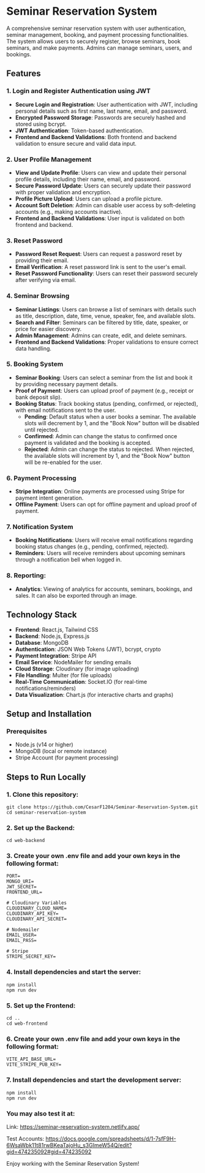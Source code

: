 # Seminar Reservation System

A comprehensive seminar reservation system with user authentication, seminar management, booking, and payment processing functionalities. The system allows users to securely register, browse seminars, book seminars, and make payments. Admins can manage seminars, users, and bookings.

## Features

### 1. Login and Register Authentication using JWT
- **Secure Login and Registration**: User authentication with JWT, including personal details such as first name, last name, email, and password.
- **Encrypted Password Storage**: Passwords are securely hashed and stored using bcrypt.
- **JWT Authentication**: Token-based authentication.
- **Frontend and Backend Validations**: Both frontend and backend validation to ensure secure and valid data input.

### 2. User Profile Management
- **View and Update Profile**: Users can view and update their personal profile details, including their name, email, and password.
- **Secure Password Update**: Users can securely update their password with proper validation and encryption.
- **Profile Picture Upload**: Users can upload a profile picture.
- **Account Soft Deletion**: Admin can disable user access by soft-deleting accounts (e.g., making accounts inactive).
- **Frontend and Backend Validations**: User input is validated on both frontend and backend.

### 3. Reset Password
- **Password Reset Request**: Users can request a password reset by providing their email.
- **Email Verification**: A reset password link is sent to the user's email.
- **Reset Password Functionality**: Users can reset their password securely after verifying via email.

### 4. Seminar Browsing
- **Seminar Listings**: Users can browse a list of seminars with details such as title, description, date, time, venue, speaker, fee, and available slots.
- **Search and Filter**: Seminars can be filtered by title, date, speaker, or price for easier discovery.
- **Admin Management**: Admins can create, edit, and delete seminars.
- **Frontend and Backend Validations**: Proper validations to ensure correct data handling.

### 5. Booking System
- **Seminar Booking**: Users can select a seminar from the list and book it by providing necessary payment details.
- **Proof of Payment**: Users can upload proof of payment (e.g., receipt or bank deposit slip).
- **Booking Status**: Track booking status (pending, confirmed, or rejected), with email notifications sent to the user.
  - **Pending**: Default status when a user books a seminar. The available slots will decrement by 1, and the "Book Now" button will be disabled until rejected.
  - **Confirmed**: Admin can change the status to confirmed once payment is validated and the booking is accepted.
  - **Rejected**: Admin can change the status to rejected. When rejected, the available slots will increment by 1, and the "Book Now" button will be re-enabled for the user.
  
### 6. Payment Processing
- **Stripe Integration**: Online payments are processed using Stripe for payment intent generation.
- **Offline Payment**: Users can opt for offline payment and upload proof of payment.

### 7. Notification System
- **Booking Notifications**: Users will receive email notifications regarding booking status changes (e.g., pending, confirmed, rejected).
- **Reminders**: Users will receive reminders about upcoming seminars through a notification bell when logged in.

### 8. Reporting:
- **Analytics**: Viewing of analytics for accounts, seminars, bookings, and sales. It can also be exported through an image.

## Technology Stack

- **Frontend**: React.js, Tailwind CSS
- **Backend**: Node.js, Express.js
- **Database**: MongoDB
- **Authentication**: JSON Web Tokens (JWT), bcrypt, crypto
- **Payment Integration**: Stripe API
- **Email Service**: NodeMailer for sending emails
- **Cloud Storage**: Cloudinary (for image uploading)
- **File Handling**: Multer (for file uploads)
- **Real-Time Communication**: Socket.IO (for real-time notifications/reminders)
- **Data Visualization**: Chart.js (for interactive charts and graphs)

## Setup and Installation

### Prerequisites
- Node.js (v14 or higher)
- MongoDB (local or remote instance)
- Stripe Account (for payment processing)

## Steps to Run Locally
### 1. Clone this repository:
```
git clone https://github.com/CesarF1204/Seminar-Reservation-System.git
cd seminar-reservation-system
```
### 2. Set up the Backend:
```
cd web-backend
```
### 3. Create your own .env file and add your own keys in the following format:
```
PORT=
MONGO_URI=
JWT_SECRET=
FRONTEND_URL=

# Cloudinary Variables
CLOUDINARY_CLOUD_NAME=
CLOUDINARY_API_KEY=
CLOUDINARY_API_SECRET=

# Nodemailer
EMAIL_USER=
EMAIL_PASS=

# Stripe
STRIPE_SECRET_KEY=
```
### 4. Install dependencies and start the server:
```
npm install
npm run dev
```
### 5. Set up the Frontend:
```
cd .. 
cd web-frontend
```
### 6. Create your own .env file and add your own keys in the following format:
```
VITE_API_BASE_URL=
VITE_STRIPE_PUB_KEY=
```
### 7. Install dependencies and start the development server:
```
npm install
npm run dev
```
### You may also test it at:
Link: https://seminar-reservation-system.netlify.app/

Test Accounts: https://docs.google.com/spreadsheets/d/1-7sfF9H-6WsaWbk11t81rwBKeaTajoHu_s3GImeW54Q/edit?gid=474235092#gid=474235092

Enjoy working with the Seminar Reservation System!
